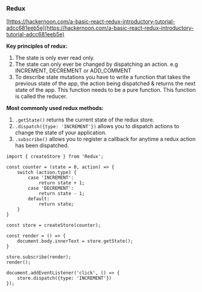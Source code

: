 ### Redux

[https://hackernoon.com/a-basic-react-redux-introductory-tutorial-adcc681eeb5e](https://hackernoon.com/a-basic-react-redux-introductory-tutorial-adcc681eeb5e)

**Key principles of redux:**

1. The state is only ever read only.
2. The state can only ever be changed by dispatching an action. e.g INCREMENT, DECREMENT or ADD\_COMMENT
3. To describe state mutations you have to write a function that takes the previous state of the app, the action being dispatched  & returns the next state of the app. This function needs to be a pure function. This function is called the reducer.



**Most commonly used redux methods:**

1. `.getState()` returns the current state of the redux store.
2. `.dispatch({type: 'INCREMENT'})` allows you to dispatch actions to change the state of your application.
3. `.subscribe()` allows you to register a callback for anytime a redux action has been dispatched.



```
import { createStore } from 'Redux';

const counter = (state = 0, action) => {
    switch (action.type) {
        case 'INCREMENT':
            return state + 1;
        case 'DECREMENT':
            return state - 1;
        default:
            return state;
    }
}

const store = createStore(counter);

const render = () => {
    document.body.innerText = store.getState();
}

store.subscribe(render);
render();
    
document.addEventListener('click', () => {
    store.dispatch({type: 'INCREMENT'})
});
```





